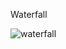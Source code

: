Waterfall


![waterfall](https://user-images.githubusercontent.com/41808789/171300904-eaf68e89-b0e8-4fff-a8fe-9aec4ad64f19.png)
<!-- Requirements and Goals missing database for courses - Tam Ngo-->
<!-- Software design missing how classes and their structure; what language? - Tam Ngo-->
